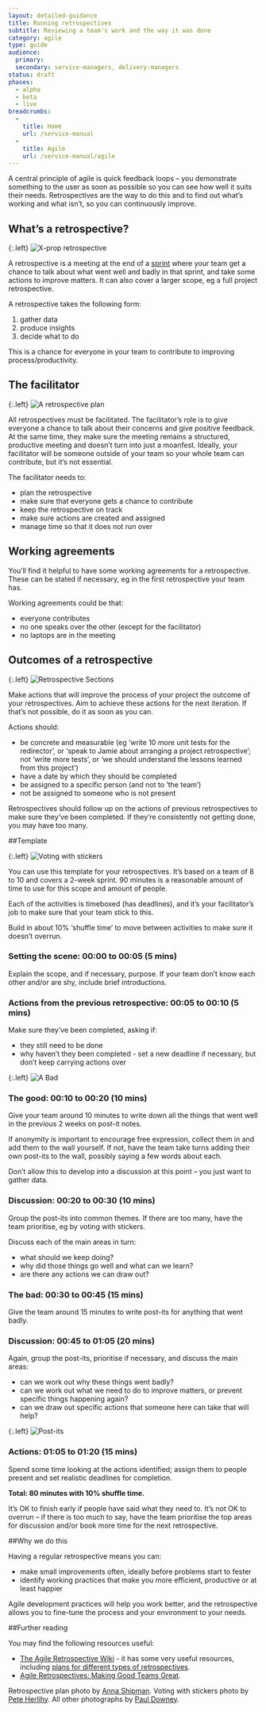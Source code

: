 ```yaml
---
layout: detailed-guidance
title: Running retrospectives
subtitle: Reviewing a team's work and the way it was done
category: agile
type: guide
audience:
  primary:
  secondary: service-managers, delivery-managers
status: draft
phases:
  - alpha
  - beta
  - live
breadcrumbs:
  -
    title: Home
    url: /service-manual
  -
    title: Agile
    url: /service-manual/agile
---
```


A central principle of agile is quick feedback loops – you demonstrate something to the user as soon as possible so you can see how well it suits their needs. Retrospectives are the way to do this and to find out what’s working and what isn’t, so you can continuously improve.

## What’s a retrospective?

{:.left}
![X-prop retrospective](https://farm9.staticflickr.com/8013/7105598457_084223078e_d.jpg)

A retrospective is a meeting at the end of a [sprint](/service-manual/agile/features-of-agile.html) where your team get a chance to talk about what went well and badly in that sprint, and take some actions to improve matters. It can also cover a larger scope, eg a full project retrospective.

A retrospective takes the following form:

1.    gather data
2.    produce insights
3.    decide what to do

This is a chance for everyone in your team to contribute to improving process/productivity.


## The facilitator

{:.left}
![A retrospective plan](/service-manual/assets/images/planning_retro.jpg)

All retrospectives must be facilitated. The facilitator’s role is to give everyone a chance to talk about their concerns and give positive feedback. At the same time, they make sure the meeting remains a structured, productive meeting and doesn’t turn into just a moanfest. Ideally, your facilitator will be someone outside of your team so your whole team can contribute, but it’s not essential.

The facilitator needs to:

* plan the retrospective
* make sure that everyone gets a chance to contribute
* keep the retrospective on track
* make sure actions are created and assigned
* manage time so that it does not run over

## Working agreements

You’ll find it helpful to have some working agreements for a retrospective. These can be stated if necessary, eg in the first retrospective your team has.

Working agreements could be that:

* everyone contributes
* no one speaks over the other (except for the facilitator)
* no laptops are in the meeting

## Outcomes of a retrospective

{:.left}
![Retrospective Sections](https://farm9.staticflickr.com/8453/8002453131_7fd9489dfd_d.jpg)

Make actions that will improve the process of your project the outcome of your retrospectives. Aim to achieve these actions for the next iteration. If that’s not possible, do it as soon as you can.

Actions should:
* be concrete and measurable (eg ‘write 10 more unit tests for the redirector’, or ‘speak to Jamie about arranging a project retrospective’; not ‘write more tests’, or ‘we should understand the lessons learned from this project’)
* have a date by which they should be completed
* be assigned to a specific person (and not to ‘the team’)
* not be assigned to someone who is not present

Retrospectives should follow up on the actions of previous retrospectives to make sure they’ve been completed. If they’re consistently not getting done, you may have too many.



##Template

{:.left}
![Voting with stickers](/service-manual/assets/images/redirects.jpeg)

You can use this template for your retrospectives. It’s based on a team of 8 to 10 and covers a 2-week sprint. 90 minutes is a reasonable amount of time to use for this scope and amount of people.

Each of the activities is timeboxed (has deadlines), and it’s your facilitator’s job to make sure that your team stick to this.

Build in about 10% ‘shuffle time’ to move between activities to make sure it doesn’t overrun.

### Setting the scene: 00:00 to 00:05 (5 mins) 

Explain the scope, and if necessary, purpose. If your team don’t know each other and/or are shy, include brief introductions.

### Actions from the previous retrospective: 00:05 to 00:10 (5 mins) 

Make sure they’ve been completed, asking if:

* they still need to be done
* why haven’t they been completed - set a new deadline if necessary, but don’t keep carrying actions over

{:.left}
![A Bad](https://farm9.staticflickr.com/8425/7739861570_ef1a5c745f_m_d.jpg)

### The good: 00:10 to 00:20 (10 mins) 

Give your team around 10 minutes to write down all the things that went well in the previous 2 weeks on post-it notes.

If anonymity is important to encourage free expression, collect them in and add them to the wall yourself. If not, have the team take turns adding their own post-its to the wall, possibly saying a few words about each.

Don’t allow this to develop into a discussion at this point – you just want to gather data.

### Discussion: 00:20 to 00:30 (10 mins) 

Group the post-its into common themes. If there are too many, have the team prioritise, eg by voting with stickers.

Discuss each of the main areas in turn:

* what should we keep doing?
* why did those things go well and what can we learn?
* are there any actions we can draw out?

### The bad: 00:30 to 00:45 (15 mins)

Give the team around 15 minutes to write post-its for anything that went badly.

### Discussion: 00:45 to 01:05 (20 mins)

Again, group the post-its, prioritise if necessary, and discuss the main areas:
* can we work out why these things went badly?
* can we work out what we need to do to improve matters, or prevent specific things happening again?
* can we draw out specific actions that someone here can take that will help?

{:.left}
![Post-its](https://farm9.staticflickr.com/8008/7465763890_49469afcfc_z_d.jpg)

### Actions: 01:05 to 01:20 (15 mins)

Spend some time looking at the actions identified; assign them to people present and set realistic deadlines for completion.

**Total: 80 minutes with 10% shuffle time.**

It’s OK to finish early if people have said what they need to. It’s not OK to overrun – if there is too much to say, have the team prioritise the top areas for discussion and/or book more time for the next retrospective.

##Why we do this

Having a regular retrospective means you can:

* make small improvements often, ideally before problems start to fester
* identify working practices that make you more efficient, productive or at least happier

Agile development practices will help you work better, and the retrospective allows you to fine-tune the process and your environment to your needs.

##Further reading

You may find the following resources useful:

* [The Agile Retrospective Wiki](http://retrospectivewiki.org/index.php?title=Agile_Retrospective_Resource_Wiki) - it has some very useful resources, including [plans for different types of retrospectives](http://retrospectivewiki.org/index.php?title=Retrospective_Plans).
* [Agile Retrospectives: Making Good Teams Great](http://pragprog.com/book/dlret/agile-retrospectives).

Retrospective plan photo by <a href="https://twitter.com/annashipman" target="_blank">Anna Shipman</a>. Voting with stickers photo by <a href="https://twitter.com/yahoo_pete" target="_blank">Pete Herlihy</a>. All other photographs by <a href="https://twitter.com/psd" target="_blank">Paul Downey</a>.